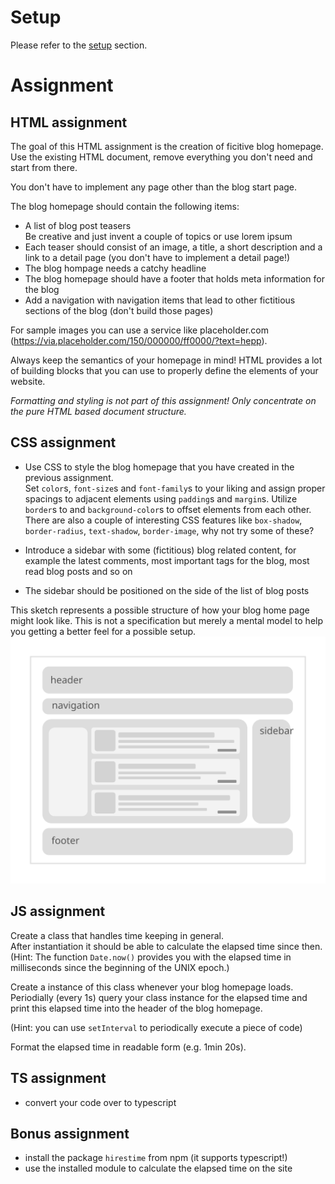 # Setup

Please refer to the [setup](./SETUP.md) section.

# Assignment

## HTML assignment
The goal of this HTML assignment is the creation of ficitive blog homepage. Use the existing HTML document, remove everything you don't need and start from there.

You don't have to implement any page other than the blog start page.

The blog homepage should contain the following items:
  * A list of blog post teasers  
    Be creative and just invent a couple of topics or use lorem ipsum
  * Each teaser should consist of an image, a title, a short description and a link to a detail page (you don't have to implement a detail page!)
  * The blog hompage needs a catchy headline
  * The blog homepage should have a footer that holds meta information for the blog
  * Add a navigation with navigation items that lead to other fictitious sections of the blog (don't build those pages)

For sample images you can use a service like placeholder.com (<https://via.placeholder.com/150/000000/ff0000/?text=hepp>).

Always keep the semantics of your homepage in mind!
HTML provides a lot of building blocks that you can use to properly define the elements of your website.

_Formatting and styling is not part of this assignment! Only concentrate on the pure HTML based document structure._

## CSS assignment

* Use CSS to style the blog homepage that you have created in the previous assignment.    
  Set `color`s, `font-size`s and `font-family`s to your liking and assign proper spacings to adjacent elements using `padding`s and `margin`s. Utilize `border`s to and `background-color`s to offset elements from each other.     
  There are also a couple of interesting CSS features like `box-shadow`, `border-radius`, `text-shadow`, `border-image`, why not try some of these?

* Introduce a sidebar with some (fictitious) blog related content, for example the latest comments, most important tags for the blog, most read blog posts and so on
* The sidebar should be positioned on the side of the list of blog posts

This sketch represents a possible structure of how your blog home page might look like. This is not a specification but merely a mental model to help you getting a better feel for a possible setup.
<img src="./media/sketch_web.svg">

## JS assignment

Create a class that handles time keeping in general.    
After instantiation it should be able to calculate the elapsed time since then.
(Hint: The function `Date.now()` provides you with the elapsed time in milliseconds since the beginning of the UNIX epoch.)

Create a instance of this class whenever your blog homepage loads.
Periodially (every 1s) query your class instance for the elapsed time and print this elapsed time into the header of the blog homepage.

(Hint: you can use `setInterval` to periodically execute a piece of code)

Format the elapsed time in readable form (e.g. 1min 20s).

## TS assignment
* convert your code over to typescript

## Bonus assignment
* install the package `hirestime` from npm (it supports typescript!) 
* use the installed module to calculate the elapsed time on the site